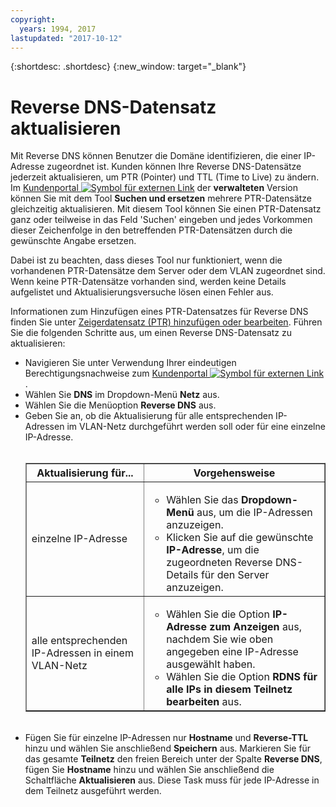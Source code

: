 ```yaml
---
copyright:
  years: 1994, 2017
lastupdated: "2017-10-12"
---
```


{:shortdesc: .shortdesc}
{:new_window: target="_blank"}

# Reverse DNS-Datensatz aktualisieren

Mit Reverse DNS können Benutzer die Domäne identifizieren, die einer IP-Adresse zugeordnet ist. Kunden können Ihre Reverse DNS-Datensätze jederzeit aktualisieren, um PTR (Pointer) und TTL (Time to Live) zu ändern. Im [Kundenportal ![Symbol für externen Link](../../icons/launch-glyph.svg "Symbol für externen Link")](https://control.softlayer.com/) der **verwalteten** Version können Sie mit dem Tool **Suchen und ersetzen** mehrere PTR-Datensätze gleichzeitig aktualisieren. Mit diesem Tool können Sie einen PTR-Datensatz ganz oder teilweise in das Feld 'Suchen' eingeben und jedes Vorkommen dieser Zeichenfolge in den betreffenden PTR-Datensätzen durch die gewünschte Angabe ersetzen. 

Dabei ist zu beachten, dass dieses Tool nur funktioniert, wenn die vorhandenen PTR-Datensätze dem Server oder dem VLAN zugeordnet sind. Wenn keine PTR-Datensätze vorhanden sind, werden keine Details aufgelistet und Aktualisierungsversuche lösen einen Fehler aus. 

Informationen zum Hinzufügen eines PTR-Datensatzes für Reverse DNS finden Sie unter [Zeigerdatensatz (PTR) hinzufügen oder bearbeiten](add-and-edit-ptr-pointer-record.html). Führen Sie die folgenden Schritte aus, um einen Reverse DNS-Datensatz zu aktualisieren:

 * Navigieren Sie unter Verwendung Ihrer eindeutigen Berechtigungsnachweise zum [Kundenportal ![Symbol für externen Link](../../icons/launch-glyph.svg "Symbol für externen Link")](https://control.softlayer.com/).
 * Wählen Sie **DNS** im Dropdown-Menü **Netz** aus.
 * Wählen Sie die Menüoption **Reverse DNS** aus.
 * Geben Sie an, ob die Aktualisierung für alle entsprechenden IP-Adressen im VLAN-Netz durchgeführt werden soll oder für eine einzelne IP-Adresse.<br><br><table border="1"><tbody><tr><th>Aktualisierung für...</th><th>Vorgehensweise</th></tr><tr><td>einzelne IP-Adresse</td><td><ul><li>Wählen Sie das <b>Dropdown-Menü</b> aus, um die IP-Adressen anzuzeigen.</li><li>Klicken Sie auf die gewünschte <strong>IP-Adresse</strong>, um die zugeordneten Reverse DNS-Details für den Server anzuzeigen.</li></ul></td></tr><tr><td>alle entsprechenden IP-Adressen in einem VLAN-Netz</td><td><ul><li>Wählen Sie die Option <strong>IP-Adresse zum Anzeigen</strong> aus, nachdem Sie wie oben angegeben eine IP-Adresse ausgewählt haben.</li><li>Wählen Sie die Option <strong>RDNS für alle IPs in diesem Teilnetz bearbeiten</strong> aus.</li></ul></td></tr></tbody></table><br/>
 * Fügen Sie für einzelne IP-Adressen nur **Hostname** und **Reverse-TTL** hinzu und wählen Sie anschließend **Speichern** aus. Markieren Sie für das gesamte **Teilnetz** den freien Bereich unter der Spalte **Reverse DNS**, fügen Sie **Hostname** hinzu und wählen Sie anschließend die Schaltfläche **Aktualisieren** aus. Diese Task muss für jede IP-Adresse in dem Teilnetz ausgeführt werden.

